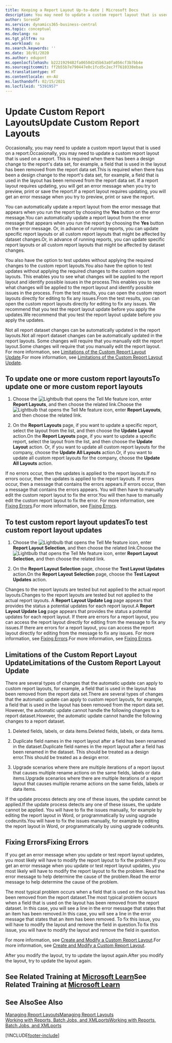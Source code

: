 ```yaml
---
title: Keeping a Report Layout Up-to-date | Microsoft Docs
description: You may need to update a custom report layout that is used on a report. This is required when there has been a design change to the report's data set, for example, a field that is used in the layout has been removed from the report data set.
author: SorenGP
ms.service: dynamics365-business-central
ms.topic: conceptual
ms.devlang: na
ms.tgt_pltfrm: na
ms.workload: na
ms.search.keywords: ''
ms.date: 10/01/2020
ms.author: edupont
ms.openlocfilehash: b2221929482fa0650d245b63a0fa056cf3b7bb4e
ms.sourcegitcommit: ff2b55b7e790447e0c1fcd5c2ec7f7610338ebaa
ms.translationtype: HT
ms.contentlocale: en-AU
ms.lasthandoff: 02/15/2021
ms.locfileid: "5391957"
---
```

# <a name="update-custom-report-layouts"></a><span data-ttu-id="c0c7b-104">Update Custom Report Layouts</span><span class="sxs-lookup"><span data-stu-id="c0c7b-104">Update Custom Report Layouts</span></span>
<span data-ttu-id="c0c7b-105">Occasionally, you may need to update a custom report layout that is used on a report.</span><span class="sxs-lookup"><span data-stu-id="c0c7b-105">Occasionally, you may need to update a custom report layout that is used on a report.</span></span> <span data-ttu-id="c0c7b-106">This is required when there has been a design change to the report's data set, for example, a field that is used in the layout has been removed from the report data set.</span><span class="sxs-lookup"><span data-stu-id="c0c7b-106">This is required when there has been a design change to the report's data set, for example, a field that is used in the layout has been removed from the report data set.</span></span> <span data-ttu-id="c0c7b-107">If a report layout requires updating, you will get an error message when you try to preview, print or save the report.</span><span class="sxs-lookup"><span data-stu-id="c0c7b-107">If a report layout requires updating, you will get an error message when you try to preview, print or save the report.</span></span>  

<span data-ttu-id="c0c7b-108">You can automatically update a report layout from the error message that appears when you run the report by choosing the **Yes** button on the error message.</span><span class="sxs-lookup"><span data-stu-id="c0c7b-108">You can automatically update a report layout from the error message that appears when you run the report by choosing the **Yes** button on the error message.</span></span> <span data-ttu-id="c0c7b-109">Or, in advance of running reports, you can update specific report layouts or all custom report layouts that might be affected by dataset changes.</span><span class="sxs-lookup"><span data-stu-id="c0c7b-109">Or, in advance of running reports, you can update specific report layouts or all custom report layouts that might be affected by dataset changes.</span></span>  

<span data-ttu-id="c0c7b-110">You also have the option to test updates without applying the required changes to the custom report layouts.</span><span class="sxs-lookup"><span data-stu-id="c0c7b-110">You also have the option to test updates without applying the required changes to the custom report layouts.</span></span> <span data-ttu-id="c0c7b-111">This enables you to see what changes will be applied to the report layout and identify possible issues in the process.</span><span class="sxs-lookup"><span data-stu-id="c0c7b-111">This enables you to see what changes will be applied to the report layout and identify possible issues in the process.</span></span> <span data-ttu-id="c0c7b-112">From the test results, you can open the custom report layouts directly for editing to fix any issues.</span><span class="sxs-lookup"><span data-stu-id="c0c7b-112">From the test results, you can open the custom report layouts directly for editing to fix any issues.</span></span> <span data-ttu-id="c0c7b-113">We recommend that you test the report layout update before you apply the updates.</span><span class="sxs-lookup"><span data-stu-id="c0c7b-113">We recommend that you test the report layout update before you apply the updates.</span></span>  

<span data-ttu-id="c0c7b-114">Not all report dataset changes can be automatically updated in the report layouts.</span><span class="sxs-lookup"><span data-stu-id="c0c7b-114">Not all report dataset changes can be automatically updated in the report layouts.</span></span> <span data-ttu-id="c0c7b-115">Some changes will require that you manually edit the report layout.</span><span class="sxs-lookup"><span data-stu-id="c0c7b-115">Some changes will require that you manually edit the report layout.</span></span> <span data-ttu-id="c0c7b-116">For more information, see [Limitations of the Custom Report Layout Update](ui-update-report-layouts.md#UpdateLimitations).</span><span class="sxs-lookup"><span data-stu-id="c0c7b-116">For more information, see [Limitations of the Custom Report Layout Update](ui-update-report-layouts.md#UpdateLimitations).</span></span>  

## <a name="to-update-one-or-more-custom-report-layouts"></a><span data-ttu-id="c0c7b-117">To update one or more custom report layouts</span><span class="sxs-lookup"><span data-stu-id="c0c7b-117">To update one or more custom report layouts</span></span>  

1.  <span data-ttu-id="c0c7b-118">Choose the ![Lightbulb that opens the Tell Me feature](media/ui-search/search_small.png "Tell me what you want to do") icon, enter **Report Layouts**, and then choose the related link.</span><span class="sxs-lookup"><span data-stu-id="c0c7b-118">Choose the ![Lightbulb that opens the Tell Me feature](media/ui-search/search_small.png "Tell me what you want to do") icon, enter **Report Layouts**, and then choose the related link.</span></span>  

2.  <span data-ttu-id="c0c7b-119">On the **Report Layouts** page, if you want to update a specific report, select the layout from the list, and then choose the **Update Layout** action.</span><span class="sxs-lookup"><span data-stu-id="c0c7b-119">On the **Report Layouts** page, if you want to update a specific report, select the layout from the list, and then choose the **Update Layout** action.</span></span> <span data-ttu-id="c0c7b-120">Or, if you want to update all custom report layouts for the company, choose the **Update All Layouts** action.</span><span class="sxs-lookup"><span data-stu-id="c0c7b-120">Or, if you want to update all custom report layouts for the company, choose the **Update All Layouts** action.</span></span>  

<span data-ttu-id="c0c7b-121">If no errors occur, then the updates is applied to the report layouts.</span><span class="sxs-lookup"><span data-stu-id="c0c7b-121">If no errors occur, then the updates is applied to the report layouts.</span></span> <span data-ttu-id="c0c7b-122">If errors occur, then a message that contains the errors appears.</span><span class="sxs-lookup"><span data-stu-id="c0c7b-122">If errors occur, then a message that contains the errors appears.</span></span> <span data-ttu-id="c0c7b-123">You will then have to manually edit the custom report layout to fix the error.</span><span class="sxs-lookup"><span data-stu-id="c0c7b-123">You will then have to manually edit the custom report layout to fix the error.</span></span> <span data-ttu-id="c0c7b-124">For more information, see [Fixing Errors](ui-update-report-layouts.md#FixErrors).</span><span class="sxs-lookup"><span data-stu-id="c0c7b-124">For more information, see [Fixing Errors](ui-update-report-layouts.md#FixErrors).</span></span>  

## <a name="to-test-custom-report-layout-updates"></a><span data-ttu-id="c0c7b-125">To test custom report layout updates</span><span class="sxs-lookup"><span data-stu-id="c0c7b-125">To test custom report layout updates</span></span>  

1.  <span data-ttu-id="c0c7b-126">Choose the ![Lightbulb that opens the Tell Me feature](media/ui-search/search_small.png "Tell me what you want to do") icon, enter **Report Layout Selection**, and then choose the related link.</span><span class="sxs-lookup"><span data-stu-id="c0c7b-126">Choose the ![Lightbulb that opens the Tell Me feature](media/ui-search/search_small.png "Tell me what you want to do") icon, enter **Report Layout Selection**, and then choose the related link.</span></span>  

2.  <span data-ttu-id="c0c7b-127">On the **Report Layout Selection** page, choose the **Test Layout Updates** action.</span><span class="sxs-lookup"><span data-stu-id="c0c7b-127">On the **Report Layout Selection** page, choose the **Test Layout Updates** action.</span></span>  

 <span data-ttu-id="c0c7b-128">Changes to the report layouts are tested but not applied to the actual report layouts.</span><span class="sxs-lookup"><span data-stu-id="c0c7b-128">Changes to the report layouts are tested but not applied to the actual report layouts.</span></span> <span data-ttu-id="c0c7b-129">A **Report Layout Update Log** page appears that provides the status a potential updates for each report layout.</span><span class="sxs-lookup"><span data-stu-id="c0c7b-129">A **Report Layout Update Log** page appears that provides the status a potential updates for each report layout.</span></span> <span data-ttu-id="c0c7b-130">If there are errors for a report layout, you can access the report layout directly for editing from the message to fix any issues.</span><span class="sxs-lookup"><span data-stu-id="c0c7b-130">If there are errors for a report layout, you can access the report layout directly for editing from the message to fix any issues.</span></span> <span data-ttu-id="c0c7b-131">For more information, see [Fixing Errors](ui-update-report-layouts.md#FixErrors).</span><span class="sxs-lookup"><span data-stu-id="c0c7b-131">For more information, see [Fixing Errors](ui-update-report-layouts.md#FixErrors).</span></span>  

##  <a name="limitations-of-the-custom-report-layout-update"></a><a name="UpdateLimitations"></a> <span data-ttu-id="c0c7b-132">Limitations of the Custom Report Layout Update</span><span class="sxs-lookup"><span data-stu-id="c0c7b-132">Limitations of the Custom Report Layout Update</span></span>  
 <span data-ttu-id="c0c7b-133">There are several types of changes that the automatic update can apply to custom report layouts, for example, a field that is used in the layout has been removed from the report data set.</span><span class="sxs-lookup"><span data-stu-id="c0c7b-133">There are several types of changes that the automatic update can apply to custom report layouts, for example, a field that is used in the layout has been removed from the report data set.</span></span> <span data-ttu-id="c0c7b-134">However, the automatic update cannot handle the following changes to a report dataset.</span><span class="sxs-lookup"><span data-stu-id="c0c7b-134">However, the automatic update cannot handle the following changes to a report dataset.</span></span>  

1.  <span data-ttu-id="c0c7b-135">Deleted fields, labels, or data items.</span><span class="sxs-lookup"><span data-stu-id="c0c7b-135">Deleted fields, labels, or data items.</span></span>  

2.  <span data-ttu-id="c0c7b-136">Duplicate field names in the report layout after a field has been renamed in the dataset.</span><span class="sxs-lookup"><span data-stu-id="c0c7b-136">Duplicate field names in the report layout after a field has been renamed in the dataset.</span></span> <span data-ttu-id="c0c7b-137">This should be treated as a design error.</span><span class="sxs-lookup"><span data-stu-id="c0c7b-137">This should be treated as a design error.</span></span>  

3.  <span data-ttu-id="c0c7b-138">Upgrade scenarios where there are multiple iterations of a report layout that causes multiple rename actions on the same fields, labels or data items.</span><span class="sxs-lookup"><span data-stu-id="c0c7b-138">Upgrade scenarios where there are multiple iterations of a report layout that causes multiple rename actions on the same fields, labels or data items.</span></span>  

 <span data-ttu-id="c0c7b-139">If the update process detects any one of these issues, the update cannot be applied.</span><span class="sxs-lookup"><span data-stu-id="c0c7b-139">If the update process detects any one of these issues, the update cannot be applied.</span></span> <span data-ttu-id="c0c7b-140">You will have to fix the issues manually, for example by editing the report layout in Word, or programmatically by using upgrade codeunits.</span><span class="sxs-lookup"><span data-stu-id="c0c7b-140">You will have to fix the issues manually, for example by editing the report layout in Word, or programmatically by using upgrade codeunits.</span></span>  

##  <a name="fixing-errors"></a><a name="FixErrors"></a> <span data-ttu-id="c0c7b-141">Fixing Errors</span><span class="sxs-lookup"><span data-stu-id="c0c7b-141">Fixing Errors</span></span>  
 <span data-ttu-id="c0c7b-142">If you get an error message when you update or test report layout updates, you most likely will have to modify the report layout to fix the problem.</span><span class="sxs-lookup"><span data-stu-id="c0c7b-142">If you get an error message when you update or test report layout updates, you most likely will have to modify the report layout to fix the problem.</span></span> <span data-ttu-id="c0c7b-143">Read the error message to help determine the cause of the problem.</span><span class="sxs-lookup"><span data-stu-id="c0c7b-143">Read the error message to help determine the cause of the problem.</span></span>  

 <span data-ttu-id="c0c7b-144">The most typical problem occurs when a field that is used on the layout has been removed from the report dataset.</span><span class="sxs-lookup"><span data-stu-id="c0c7b-144">The most typical problem occurs when a field that is used on the layout has been removed from the report dataset.</span></span> <span data-ttu-id="c0c7b-145">In this case, you will see a line in the error message that states that an item has been removed.</span><span class="sxs-lookup"><span data-stu-id="c0c7b-145">In this case, you will see a line in the error message that states that an item has been removed.</span></span> <span data-ttu-id="c0c7b-146">To fix this issue, you will have to modify the layout and remove the field in question.</span><span class="sxs-lookup"><span data-stu-id="c0c7b-146">To fix this issue, you will have to modify the layout and remove the field in question.</span></span>  

 <span data-ttu-id="c0c7b-147">For more information, see [Create and Modify a Custom Report Layout](ui-how-create-custom-report-layout.md#ModifyCustomLayout).</span><span class="sxs-lookup"><span data-stu-id="c0c7b-147">For more information, see [Create and Modify a Custom Report Layout](ui-how-create-custom-report-layout.md#ModifyCustomLayout).</span></span>  

<span data-ttu-id="c0c7b-148">After you modify the layout, try to update the layout again.</span><span class="sxs-lookup"><span data-stu-id="c0c7b-148">After you modify the layout, try to update the layout again.</span></span>  

## <a name="see-related-training-at-microsoft-learn"></a><span data-ttu-id="c0c7b-149">See Related Training at [Microsoft Learn](/learn/modules/change-documents-dynamics-365-business-central/index)</span><span class="sxs-lookup"><span data-stu-id="c0c7b-149">See Related Training at [Microsoft Learn](/learn/modules/change-documents-dynamics-365-business-central/index)</span></span>

## <a name="see-also"></a><span data-ttu-id="c0c7b-150">See Also</span><span class="sxs-lookup"><span data-stu-id="c0c7b-150">See Also</span></span>  
 [<span data-ttu-id="c0c7b-151">Managing Report Layouts</span><span class="sxs-lookup"><span data-stu-id="c0c7b-151">Managing Report Layouts</span></span>](ui-manage-report-layouts.md)  
 [<span data-ttu-id="c0c7b-152">Working with Reports, Batch Jobs, and XMLports</span><span class="sxs-lookup"><span data-stu-id="c0c7b-152">Working with Reports, Batch Jobs, and XMLports</span></span>](ui-work-report.md)  


[!INCLUDE[footer-include](includes/footer-banner.md)]
